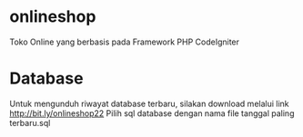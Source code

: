 # onlineshop
Toko Online yang berbasis pada Framework PHP CodeIgniter

# Database
Untuk mengunduh riwayat database terbaru, silakan download melalui link http://bit.ly/onlineshop22
Pilih sql database dengan nama file tanggal paling terbaru.sql
